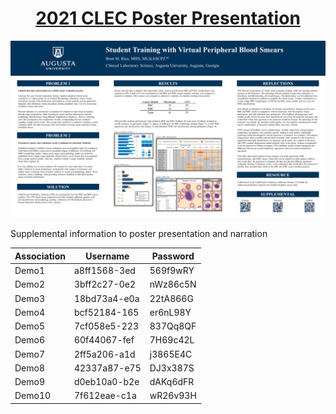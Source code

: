 

<div align="center">  
  
# [2021 CLEC Poster Presentation](https://youtu.be/yWh9SCFhIjU)

<a href="https://youtu.be/yWh9SCFhIjU">![2021 CLEC Poster](2021_CLEC_Poster.png)</a>
  
</div>
  
  
Supplemental information to poster presentation and narration

<div align="center">  
  
Association | Username | Password
----------- | -------- | ---------
Demo1 | a8ff1568-3ed | 569f9wRY
Demo2 | 3bff2c27-0e2 | nWz86c5N
Demo3 | 18bd73a4-e0a | 22tA866G
Demo4 | bcf52184-165 | er6nL98Y
Demo5 | 7cf058e5-223 | 837Qq8QF
Demo6 | 60f44067-fef | 7H69c42L
Demo7 | 2ff5a206-a1d | j3865E4C
Demo8 | 42337a87-e75 | DJ3x387S
Demo9 | d0eb10a0-b2e | dAKq6dFR
Demo10 | 7f612eae-c1a | wR26v93H

</div>

